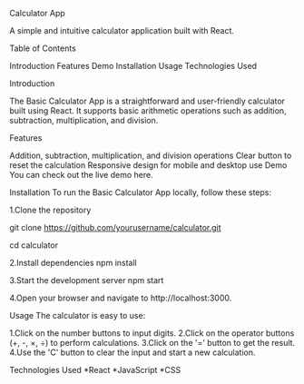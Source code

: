 Calculator App

A simple and intuitive calculator application built with React.

Table of Contents

Introduction
Features
Demo
Installation
Usage
Technologies Used

Introduction

The Basic Calculator App is a straightforward and user-friendly calculator built using React. It supports basic arithmetic operations such as addition, subtraction, multiplication, and division.

Features

Addition, subtraction, multiplication, and division operations
Clear button to reset the calculation
Responsive design for mobile and desktop use
Demo
You can check out the live demo here.

Installation
To run the Basic Calculator App locally, follow these steps:

1.Clone the repository

git clone https://github.com/yourusername/calculator.git

cd calculator

2.Install dependencies
npm install

3.Start the development server
npm start

4.Open your browser and navigate to http://localhost:3000.

Usage
The calculator is easy to use:

1.Click on the number buttons to input digits.
2.Click on the operator buttons (+, -, ×, ÷) to perform calculations.
3.Click on the '=' button to get the result.
4.Use the 'C' button to clear the input and start a new calculation.

Technologies Used
*React
*JavaScript
\*CSS
